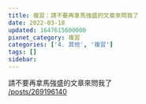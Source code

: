 ```yaml
---
title: 複習：請不要再拿馬強盛的文章來問我了
date: 2022-03-18
updated: 1647615600000
pixnet_category: 複習
categories: ['4. 其他', '複習']
tags: []
sidebar: 
---
```


<p>請不要再拿馬強盛的文章來問我了<br/>
<a href="/posts/269196140" target="_blank">/posts/269196140</a></p>
<p> </p>
